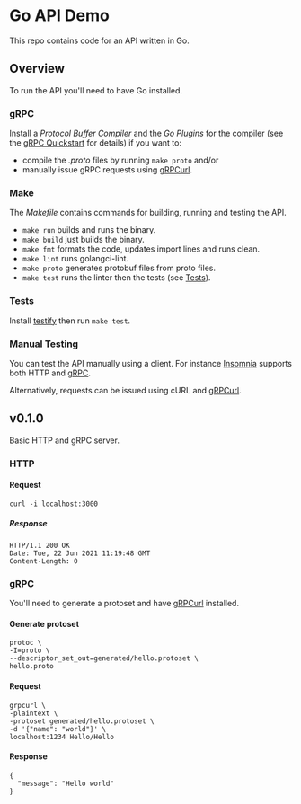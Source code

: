 # Go API Demo

This repo contains code for an API written in Go.

## Overview

To run the API you'll need to have Go installed.

### gRPC
Install a _Protocol Buffer Compiler_ and the
_Go Plugins_ for the compiler (see the
[gRPC Quickstart](https://grpc.io/docs/languages/go/quickstart/) for details) if you 
want to:
* compile the _.proto_ files by running `make proto` and/or
* manually issue gRPC requests using [gRPCurl](https://github.com/fullstorydev/grpcurl).

### Make

The _Makefile_ contains commands for building, running and testing the API.

* `make run` builds and runs the binary.
* `make build` just builds the binary.
* `make fmt` formats the code, updates import lines and runs clean.
* `make lint` runs golangci-lint.
* `make proto` generates protobuf files from proto files.
* `make test` runs the linter then the tests (see [Tests](#tests)).

### <a name="tests"></a>Tests

Install [testify](https://github.com/stretchr/testify#installation) then run `make test`.

### Manual Testing

You can test the API manually using a client. For instance 
[Insomnia](https://insomnia.rest/download)
supports both HTTP and [gRPC](https://support.insomnia.rest/article/188-grpc#overview). 

Alternatively, requests can be issued using cURL and
[gRPCurl](https://github.com/fullstorydev/grpcurl).

## v0.1.0

Basic HTTP and gRPC server.

### HTTP
#### Request

    curl -i localhost:3000
 
##### Response

    HTTP/1.1 200 OK
    Date: Tue, 22 Jun 2021 11:19:48 GMT
    Content-Length: 0

### gRPC

You'll need to generate a protoset and have 
[gRPCurl](https://github.com/fullstorydev/grpcurl) installed.

#### Generate protoset

    protoc \
    -I=proto \
    --descriptor_set_out=generated/hello.protoset \
    hello.proto

#### Request

    grpcurl \
    -plaintext \
    -protoset generated/hello.protoset \
    -d '{"name": "world"}' \
    localhost:1234 Hello/Hello

#### Response

    {
      "message": "Hello world"
    }
